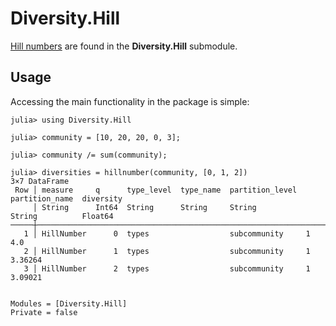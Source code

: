# Diversity.Hill

[Hill numbers](http://www.jstor.org/stable/1934352) are found in the
**Diversity.Hill** submodule.

## Usage

Accessing the main functionality in the package is simple:

```jldoctest
julia> using Diversity.Hill

julia> community = [10, 20, 20, 0, 3];

julia> community /= sum(community);

julia> diversities = hillnumber(community, [0, 1, 2])
3×7 DataFrame
 Row │ measure     q      type_level  type_name  partition_level  partition_name  diversity 
     │ String      Int64  String      String     String           String          Float64   
─────┼──────────────────────────────────────────────────────────────────────────────────────
   1 │ HillNumber      0  types                  subcommunity     1                 4.0
   2 │ HillNumber      1  types                  subcommunity     1                 3.36264
   3 │ HillNumber      2  types                  subcommunity     1                 3.09021
```

```@contents
```

```@autodocs
Modules = [Diversity.Hill]
Private = false
```

```@index
```
